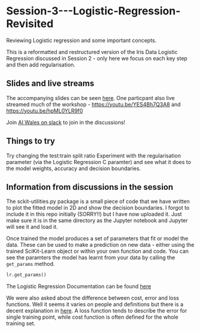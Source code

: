 # Session-3---Logistic-Regression-Revisited
Reviewing Logistic regression and some important concepts.  

This is a reformatted and restructured version of the Iris Data Logistic Regression discussed in Session 2 - only here we focus on each key step and then add regularisation.


## Slides and live streams
The accompanying slides can be seen [here](https://drive.google.com/open?id=173YSJmNomYBjWIlhXJq6-QILDwSEPDZf). One particpant also live streamed much of the workshop - https://youtu.be/YES4Bh7Q3A8 and https://youtu.be/hpML0YLR9f0

Join [AI Wales on slack](http://bit.ly/aiwslack) to join in the discussions!


## Things to try
Try changing the test:train split ratio
Experiment with the regularisation parameter (via the Logistic Regression C paramter) and see what it does to the model weights, accuracy and decision boundaries. 


## Information from discussions in the session
The sckit-utilities.py package is a small piece of code that we have written to plot the fitted model in 2D and show the decision boundaries. I forgot to include it in this repo initially (SORRY!!) but I have now uploaded it. Just make sure it is in the same directory as the Jupyter notebook and Jupyter will see it and load it. 

Once trained the model produces a set of parameters that fit or model the data. These can be used to make a prediction on new data - either using the trained SciKit-Learn object or within your own function and code. You can see the paramters the model has learnt from your data by calling the ```get_params``` method.

```python
lr.get_params()
```

The Logistic Regression Documentation can be found [here](http://scikit-learn.org/stable/modules/generated/sklearn.linear_model.LogisticRegression.html) 

We were also asked about the difference between cost, error and loss functions. Well it seems it varies on people and definitions but there is a decent explanation in [here](https://www.quora.com/What-is-the-difference-between-a-cost-function-and-a-loss-function-in-machine-learning). A loss function tends to describe the error for single training point, while cost function is often defined for the whole training set. 

